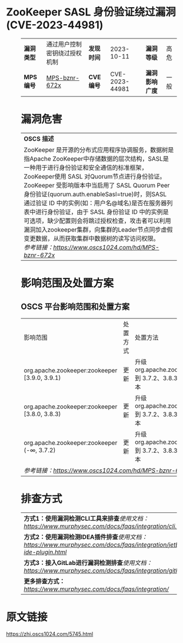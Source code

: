 # ZooKeeper SASL 身份验证绕过漏洞 (CVE-2023-44981)
<figure class="wp-block-table">
    <table>
        <tbody>
        <tr>
            <td><strong>漏洞类型</strong></td>
            <td>通过用户控制密钥绕过授权机制</td>
            <td><strong>发现时间</strong></td>
            <td>2023-10-11</td>
            <td><strong>漏洞等级</strong></td>
            <td>高危</td>
        </tr>
        <tr>
            <td><strong>MPS编号</strong></td>
            <td><a href="https://www.oscs1024.com/hd/MPS-bznr-672x">MPS-bznr-672x</a></td>
            <td><strong>CVE编号</strong></td>
            <td>CVE-2023-44981</td>
            <td><strong>漏洞影响广度</strong></td>
            <td>一般</td>
        </tr>
        </tbody>
    </table>
</figure>


<figure class="wp-block-table">
    <h1 class="wp-block-heading">漏洞危害</h1>
    <table>
        <tbody>
        <tr>
            <td><strong>OSCS 描述</strong></td>
        </tr>
        <tr>
            <td>ZooKeeper 是开源的分布式应用程序协调服务，数据树是指Apache ZooKeeper中存储数据的层次结构，SASL是一种用于进行身份验证和安全通信的标准框架，ZooKeeper使用 SASL 对Quorum节点进行身份验证。
ZooKeeper 受影响版本中当启用了 SASL Quorum Peer 身份验证(quorum.auth.enableSasl=true)时，则SASL 通过验证 ID 中的实例(如：用户名@域名)是否在服务器列表中进行身份验证，由于 SASL 身份验证 ID 中的实例是可选项，缺少配置则会将跳过授权检查，攻击者可以利用漏洞加入zookeeper集群，向集群的Leader节点同步虚假变更数据，从而获取集群中数据树的读写访问权限。<br><em>参考链接：<a
                    href="https://www.oscs1024.com/hd/MPS-bznr-672x">https://www.oscs1024.com/hd/MPS-bznr-672x</a></em>
            </td>
        </tr>
        </tbody>
    </table>
</figure>


<figure class="wp-block-table alignleft">
    <h1 class="wp-block-heading">影响范围及处置方案</h1>
    <h2 class="wp-block-heading"><strong>OSCS</strong> <strong>平台影响范围和处置方案</strong></h2>
    <table>
        <tbody>
        <tr>
            <td>影响范围</td>
            <td>处置方式</td>
            <td>处置方法</td>
        </tr>
        <tr><td rowspan="1">org.apache.zookeeper:zookeeper [3.9.0, 3.9.1)</td><td>更新</td><td>升级org.apache.zookeeper:zookeeper到 3.7.2、3.8.3、3.9.1 或更高版本</td></tr><tr><td rowspan="1">org.apache.zookeeper:zookeeper [3.8.0, 3.8.3)</td><td>更新</td><td>升级org.apache.zookeeper:zookeeper到 3.7.2、3.8.3、3.9.1 或更高版本</td></tr><tr><td rowspan="1">org.apache.zookeeper:zookeeper (-∞, 3.7.2)</td><td>更新</td><td>升级org.apache.zookeeper:zookeeper到 3.7.2、3.8.3、3.9.1 或更高版本</td></tr>
        <tr>
            <td colspan="3"><em>参考链接：</em><em><a
                    href="https://www.oscs1024.com/hd/MPS-bznr-672x">https://www.oscs1024.com/hd/MPS-bznr-672x</a></em></td>
        </tr>
        </tbody>
    </table>
</figure>


<figure class="wp-block-table">
    <h1 class="wp-block-heading">排查方式</h1>
    <table>
        <tbody>
        <tr>
            <td><strong>方式1：使用漏洞检测CLI工具来排查</strong><em>使用文档：<a
                    href="https://www.murphysec.com/docs/faqs/integration/cli.html">https://www.murphysec.com/docs/faqs/integration/cli.html</a></em>
            </td>
        </tr>
        <tr>
            <td><strong>方式2：使用漏洞检测IDEA插件排查</strong><em>使用文档：<a
                    href="https://www.murphysec.com/docs/faqs/integration/jetbrains-ide-plugin.html">https://www.murphysec.com/docs/faqs/integration/jetbrains-ide-plugin.html</a></em>
            </td>
        </tr>
        <tr>
            <td><strong>方式3：接入GitLab进行漏洞检测排查</strong><em>使用文档：<a
                    href="https://www.murphysec.com/docs/faqs/integration/gitlab.html">https://www.murphysec.com/docs/faqs/integration/gitlab.html</a></em>
            </td>
        </tr>
        <tr>
            <td><strong>更多排查方式：</strong><em><a
                    href="https://www.murphysec.com/docs/faqs/integration/">https://www.murphysec.com/docs/faqs/integration/</a></em>
            </td>
        </tr>
        </tbody>
    </table>
</figure>
<h1>原文链接</h1>
<p><a href="https://zhi.oscs1024.com/5745.html">https://zhi.oscs1024.com/5745.html</a></p>